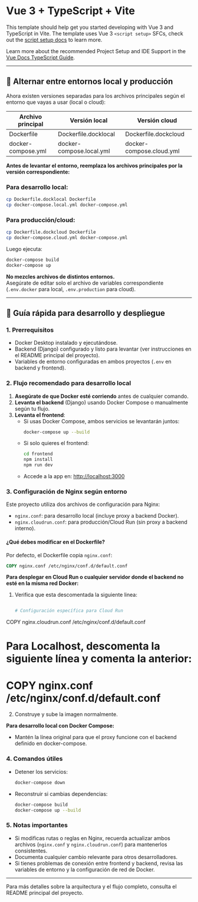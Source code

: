 # Vue 3 + TypeScript + Vite

This template should help get you started developing with Vue 3 and TypeScript in Vite. The template uses Vue 3 `<script setup>` SFCs, check out the [script setup docs](https://v3.vuejs.org/api/sfc-script-setup.html#sfc-script-setup) to learn more.

Learn more about the recommended Project Setup and IDE Support in the [Vue Docs TypeScript Guide](https://vuejs.org/guide/typescript/overview.html#project-setup).

---

## 🔄 Alternar entre entornos local y producción

Ahora existen versiones separadas para los archivos principales según el entorno que vayas a usar (local o cloud):

| Archivo principal           | Versión local                | Versión cloud                |
|----------------------------|------------------------------|------------------------------|
| Dockerfile                 | Dockerfile.docklocal         | Dockerfile.dockcloud         |
| docker-compose.yml         | docker-compose.local.yml     | docker-compose.cloud.yml     |

**Antes de levantar el entorno, reemplaza los archivos principales por la versión correspondiente:**

### Para desarrollo local:

```bash
cp Dockerfile.docklocal Dockerfile
cp docker-compose.local.yml docker-compose.yml
```

### Para producción/cloud:

```bash
cp Dockerfile.dockcloud Dockerfile
cp docker-compose.cloud.yml docker-compose.yml
```

Luego ejecuta:

```bash
docker-compose build
docker-compose up
```

**No mezcles archivos de distintos entornos.**  
Asegúrate de editar solo el archivo de variables correspondiente (`.env.docker` para local, `.env.production` para cloud).

---

## 🚀 Guía rápida para desarrollo y despliegue

### 1. Prerrequisitos

- Docker Desktop instalado y ejecutándose.
- Backend (Django) configurado y listo para levantar (ver instrucciones en el README principal del proyecto).
- Variables de entorno configuradas en ambos proyectos (`.env` en backend y frontend).

### 2. Flujo recomendado para desarrollo local

1. **Asegúrate de que Docker esté corriendo** antes de cualquier comando.
2. **Levanta el backend** (Django) usando Docker Compose o manualmente según tu flujo.
3. **Levanta el frontend**:
   - Si usas Docker Compose, ambos servicios se levantarán juntos:
     ```bash
     docker-compose up --build
     ```
   - Si solo quieres el frontend:
     ```bash
     cd frontend
     npm install
     npm run dev
     ```
   - Accede a la app en: [http://localhost:3000](http://localhost:3000)

### 3. Configuración de Nginx según entorno

Este proyecto utiliza dos archivos de configuración para Nginx:

- `nginx.conf`: para desarrollo local (incluye proxy a backend Docker).
- `nginx.cloudrun.conf`: para producción/Cloud Run (sin proxy a backend interno).

#### ¿Qué debes modificar en el Dockerfile?

Por defecto, el Dockerfile copia `nginx.conf`:

```dockerfile
COPY nginx.conf /etc/nginx/conf.d/default.conf
```

**Para desplegar en Cloud Run o cualquier servidor donde el backend no esté en la misma red Docker:**

1. Verifica que esta descomentada la siguiente linea:
   ```dockerfile

   # Configuración específica para Cloud Run
COPY nginx.cloudrun.conf /etc/nginx/conf.d/default.conf

# Para Localhost, descomenta la siguiente línea  y comenta la anterior:
 # COPY nginx.conf /etc/nginx/conf.d/default.conf

2. Construye y sube la imagen normalmente.

**Para desarrollo local con Docker Compose:**

- Mantén la línea original para que el proxy funcione con el backend definido en docker-compose.

### 4. Comandos útiles

- Detener los servicios:
  ```bash
  docker-compose down
  ```
- Reconstruir si cambias dependencias:
  ```bash
  docker-compose build
  docker-compose up --build
  ```

### 5. Notas importantes

- Si modificas rutas o reglas en Nginx, recuerda actualizar ambos archivos (`nginx.conf` y `nginx.cloudrun.conf`) para mantenerlos consistentes.
- Documenta cualquier cambio relevante para otros desarrolladores.
- Si tienes problemas de conexión entre frontend y backend, revisa las variables de entorno y la configuración de red de Docker.

---

Para más detalles sobre la arquitectura y el flujo completo, consulta el README principal del proyecto.
